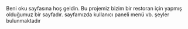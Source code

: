 Beni oku sayfasına hoş geldin. Bu projemiz bizim bir restoran için yapmış olduğumuz bir sayfadır. sayfamızda kullanıcı paneli menü vb. şeyler bulunmaktadır
